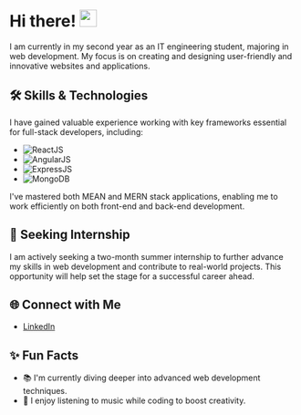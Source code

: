 # Hi there! <img src="https://media.giphy.com/media/hvRJCLFzcasrR4ia7z/giphy.gif" width="30px">

I am currently in my second year as an IT engineering student, majoring in web development. My focus is on creating and designing user-friendly and innovative websites and applications. 

## 🛠️ Skills & Technologies

I have gained valuable experience working with key frameworks essential for full-stack developers, including:
- ![ReactJS](https://img.shields.io/badge/-ReactJS-61DAFB?logo=react&logoColor=white)
- ![AngularJS](https://img.shields.io/badge/-AngularJS-DD0031?logo=angular&logoColor=white)
- ![ExpressJS](https://img.shields.io/badge/-ExpressJS-000000?logo=express&logoColor=white)
- ![MongoDB](https://img.shields.io/badge/-MongoDB-47A248?logo=mongodb&logoColor=white)

I've mastered both MEAN and MERN stack applications, enabling me to work efficiently on both front-end and back-end development.


## 🚀 Seeking Internship

I am actively seeking a two-month summer internship to further advance my skills in web development and contribute to real-world projects. This opportunity will help set the stage for a successful career ahead.

## 🌐 Connect with Me

- [LinkedIn]([(https://www.linkedin.com/in/samar-rebhi/)])


## ✨ Fun Facts

- 📚 I'm currently diving deeper into advanced web development techniques.
- 🎵 I enjoy listening to music while coding to boost creativity.
 
